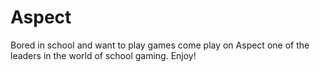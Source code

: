 # Aspect
Bored in school and want to play games come play on Aspect one of the leaders in the world of school gaming. Enjoy!
